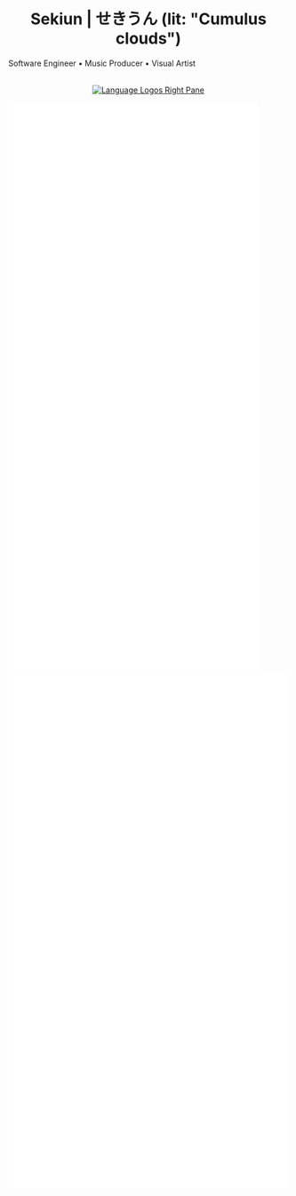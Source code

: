<h1 align="center">Sekiun | せきうん (lit: "Cumulus clouds")</h1>
Software Engineer • Music Producer • Visual Artist
<br></br>

<p align="center">
  <a href="https://skillicons.dev">
    <img alt="Language Logos Right Pane" height="50%" src="https://skillicons.dev/icons?i=python,cpp,go,rust,neovim,vscode,ai,ps,pr" size/>
  </a>
</p>

<img alt="Metrics Left Pane" src="/metrics-left-pane.svg"><img alt="Metrics Left Pane" src="/metrics-right-pane.svg">
